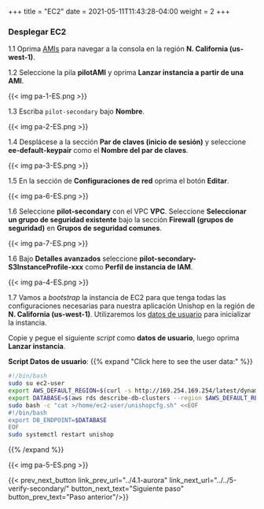 +++
title = "EC2"
date =  2021-05-11T11:43:28-04:00
weight = 2
+++

### Desplegar EC2 

1.1 Oprima [AMIs](https://us-west-1.console.aws.amazon.com/ec2/v2/home?region=us-west-1#Images:visibility=owned-by-me) para navegar a la consola en la región **N. California (us-west-1)**.

1.2 Seleccione la pila **pilotAMI** y oprima **Lanzar instancia a partir de una AMI**.

{{< img pa-1-ES.png >}}

1.3 Escriba `pilot-secondary` bajo **Nombre**.

{{< img pa-2-ES.png >}}

1.4 Desplácese a la sección **Par de claves (inicio de sesión)** y seleccione **ee-default-keypair** como el **Nombre del par de claves**.

{{< img pa-3-ES.png >}}

1.5 En la sección de **Configuraciones de red** oprima el botón **Editar**.

{{< img pa-6-ES.png >}}

1.6 Seleccione **pilot-secondary** con el VPC **VPC**. Seleccione **Seleccionar un grupo de seguridad existente** bajo la sección **Firewall (grupos de seguridad)** en **Grupos de seguridad comunes**.

{{< img pa-7-ES.png >}}

1.6 Bajo **Detalles avanzados** seleccione **pilot-secondary-S3InstanceProfile-xxx** como **Perfil de instancia de IAM**.

{{< img pa-4-ES.png >}}

1.7 Vamos a _bootstrap_ la instancia de EC2 para que tenga todas las configuraciones necesarias para nuestra aplicación Unishop en la región de **N. California (us-west-1)**. Utilizaremos los [datos de usuario](https://docs.aws.amazon.com/es_es/AWSEC2/latest/UserGuide/user-data.html) para inicializar la instancia.

Copie y pegue el siguiente _script_ como **datos de usuario**, luego oprima **Lanzar instancia**.

**Script Datos de usuario**:
{{% expand "Click here to see the user data:" %}}

```bash
#!/bin/bash     
sudo su ec2-user                        
export AWS_DEFAULT_REGION=$(curl -s http://169.254.169.254/latest/dynamic/instance-identity/document | python -c "import json,sys; print json.loads(sys.stdin.read())['region']")
export DATABASE=$(aws rds describe-db-clusters --region $AWS_DEFAULT_REGION --db-cluster-identifier pilot-secondary --query 'DBClusters[*].[Endpoint]' --output text)
sudo bash -c "cat >/home/ec2-user/unishopcfg.sh" <<EOF
#!/bin/bash
export DB_ENDPOINT=$DATABASE
EOF
sudo systemctl restart unishop
```
{{% /expand %}}

{{< img pa-5-ES.png >}}


{{< prev_next_button link_prev_url="../4.1-aurora" link_next_url="../../5-verify-secondary/"  button_next_text="Siguiente paso" button_prev_text="Paso anterior"/>}}

